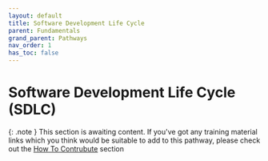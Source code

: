 ```yaml
---
layout: default
title: Software Development Life Cycle
parent: Fundamentals
grand_parent: Pathways
nav_order: 1
has_toc: false
---
```


# Software Development Life Cycle (SDLC)

{: .note }
This section is awaiting content.  If you've got any training material links which you think would be suitable to add to this pathway, please check out the [How To Contrubute](../../how-to-contribute.md) section
